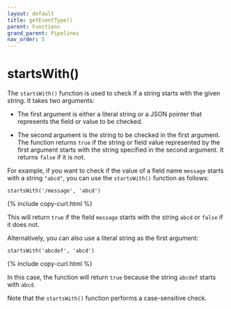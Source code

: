 ```yaml
---
layout: default
title: getEventType()
parent: Functions
grand_parent: Pipelines
nav_order: 5
---
```


# startsWith()

The `startsWith()` function is used to check if a string starts with the given string. It takes two arguments:

- The first argument is either a literal string or a JSON pointer that represents the field or value to be checked.

- The second argument is the string to be checked in the first argument.
The function returns `true` if the string or field value represented by the first argument starts with the string specified in the second argument. It returns `false` if it is not.

For example, if you want to check if the value of a field name `message` starts with a string `"abcd"`, you can use the `startsWith()` function as follows:
```
startsWith('/message', 'abcd')
```
{% include copy-curl.html %}

This will return `true` if the field `message` starts with the string `abcd` or `false` if it does not.

Alternatively, you can also use a literal string as the first argument:
```
startsWith('abcdef', 'abcd')
```
{% include copy-curl.html %}

In this case, the function will return `true` because the string `abcdef` starts with `abcd`.

Note that the `startsWith()` function performs a case-sensitive check.
